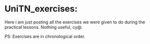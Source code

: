 # UniTN_exercises:

Here i am just posting all the exercises we were given to do during the practical lessons.
Nothing useful, cy@.

PS: Exercises are in chronological order.

